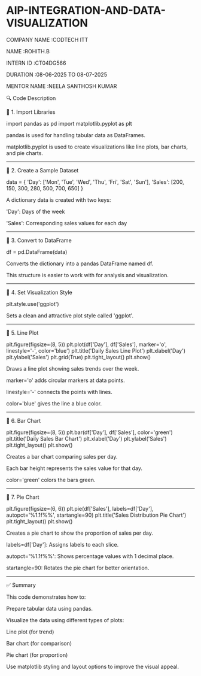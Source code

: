 # AIP-INTEGRATION-AND-DATA-VISUALIZATION

COMPANY NAME  :CODTECH ITT

NAME          :ROHITH.B

INTERN ID     :CT04DG566

DURATION      :08-06-2025 TO 08-07-2025

MENTOR NAME   :NEELA SANTHOSH KUMAR

🔍 Code Description

🔹 1. Import Libraries

import pandas as pd
import matplotlib.pyplot as plt

pandas is used for handling tabular data as DataFrames.

matplotlib.pyplot is used to create visualizations like line plots, bar charts, and pie charts.



---

🔹 2. Create a Sample Dataset

data = {
    'Day': ['Mon', 'Tue', 'Wed', 'Thu', 'Fri', 'Sat', 'Sun'],
    'Sales': [200, 150, 300, 280, 500, 700, 650]
}

A dictionary data is created with two keys:

'Day': Days of the week

'Sales': Corresponding sales values for each day




---

🔹 3. Convert to DataFrame

df = pd.DataFrame(data)

Converts the dictionary into a pandas DataFrame named df.

This structure is easier to work with for analysis and visualization.



---

🔹 4. Set Visualization Style

plt.style.use('ggplot')

Sets a clean and attractive plot style called 'ggplot'.



---

🔹 5. Line Plot

plt.figure(figsize=(8, 5))
plt.plot(df['Day'], df['Sales'], marker='o', linestyle='-', color='blue')
plt.title('Daily Sales Line Plot')
plt.xlabel('Day')
plt.ylabel('Sales')
plt.grid(True)
plt.tight_layout()
plt.show()

Draws a line plot showing sales trends over the week.

marker='o' adds circular markers at data points.

linestyle='-' connects the points with lines.

color='blue' gives the line a blue color.



---

🔹 6. Bar Chart

plt.figure(figsize=(8, 5))
plt.bar(df['Day'], df['Sales'], color='green')
plt.title('Daily Sales Bar Chart')
plt.xlabel('Day')
plt.ylabel('Sales')
plt.tight_layout()
plt.show()

Creates a bar chart comparing sales per day.

Each bar height represents the sales value for that day.

color='green' colors the bars green.



---

🔹 7. Pie Chart

plt.figure(figsize=(6, 6))
plt.pie(df['Sales'], labels=df['Day'], autopct='%1.1f%%', startangle=90)
plt.title('Sales Distribution Pie Chart')
plt.tight_layout()
plt.show()

Creates a pie chart to show the proportion of sales per day.

labels=df['Day']: Assigns labels to each slice.

autopct='%1.1f%%': Shows percentage values with 1 decimal place.

startangle=90: Rotates the pie chart for better orientation.



---

✅ Summary

This code demonstrates how to:

Prepare tabular data using pandas.

Visualize the data using different types of plots:

Line plot (for trend)

Bar chart (for comparison)

Pie chart (for proportion)


Use matplotlib styling and layout options to improve the visual appeal.
